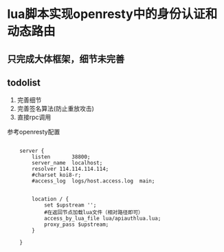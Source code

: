 # lua脚本实现openresty中的身份认证和动态路由

## 只完成大体框架，细节未完善

## todolist

1. 完善细节
2. 完善签名算法(防止重放攻击)
3. 直接rpc调用

参考openresty配置

```
  
    server {
        listen       38800;
        server_name  localhost;
        resolver 114.114.114.114;
        #charset koi8-r;
        #access_log  logs/host.access.log  main;
        
        
        location / {
            set $upstream '';
            #在返回节点加载lua文件（相对路径即可）
            access_by_lua_file lua/apiauthlua.lua;
            proxy_pass $upstream;
        }
        
    }

```
